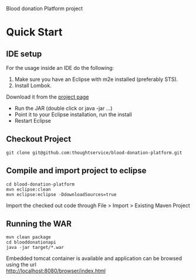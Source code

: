 Blood donation Platform project  

# Quick Start  

## IDE setup

For the usage inside an IDE do the following:

1. Make sure you have an Eclipse with m2e installed (preferably STS).
2. Install Lombok.

Download it from the [project page](http://projectlombok.org/download.html)
* Run the JAR (double click or java -jar …)
* Point it to your Eclipse installation, run the install
* Restart Eclipse

## Checkout Project  
```
git clone git@github.com:thoughtservice/blood-donation-platform.git  
```

## Compile and import project to eclipse
```
cd blood-donation-platform  
mvn eclipse:clean  
mvn eclipse:eclipse -DdownloadSources=true
```
Import the checked out code through File > Import > Existing Maven Project

## Running the WAR
```
mvn clean package  
cd blooddonationapi  
java -jar target/*.war  
```

Embedded tomcat container is available and application can be browsed using the url    
[http://localhost:8080/browser/index.html](http://localhost:8080/browser/index.html)

